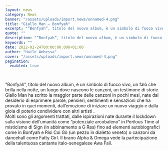 ```yaml
---
layout: news
category: News
banner: "/assets/uploads/import.news/unnamed-4.png"
title: "Giallo Man – Bonfyah"
excerpt: "“Bonfyah”, titolo del nuovo album, è un simbolo di fuoco vivo, un falò che brilla nella notte, un luogo dove nascono le canzoni, un testimone di storie. Giallo Man ha scritto la maggior parte delle canzoni in pochi mesi, nate dal desiderio di esprimere parole, pensieri, sentimenti e sensazioni che ha provato in quei momenti, [&hellip"
quote: ""
description: "“Bonfyah”, titolo del nuovo album, è un simbolo di fuoco vivo, un falò che brilla nella notte, un luogo dove nascono le canzoni, un testimone di storie. Giallo Man ha scritto la maggior parte delle canzoni in pochi mesi, nate dal desiderio di esprimere parole, pensieri, sentimenti e sensazioni che ha provato in quei momenti, [&hellip"
keywords: ""
date: 2022-02-24T00:00:00.000+01:00
author: "Haile Anbessa"
cover: "/assets/uploads/import.news/unnamed-4.png"
pagination:
  enabled: true

---
```


“Bonfyah”, titolo del nuovo album, è un simbolo di fuoco vivo, un falò che brilla nella notte, un luogo dove nascono le canzoni, un testimone di storie. Giallo Man ha scritto la maggior parte delle canzoni in pochi mesi, nate dal desiderio di esprimere parole, pensieri, sentimenti e sensazioni che ha provato in quei momenti, dall’emozione di iniziare un nuovo viaggio e dalla gioia di poterlo condividere con altri artisti .  
Molti sono gli argomenti trattati, dalle ispirazioni nate durante il lockdown sulla visione dell’umanità come “potenziale arcobaleno” in Perilous Time al misticismo di Sign (in abbinamento a G Ras) fino ad elementi autobiografici come in Bonfyah e Risi Coi Gò (un pezzo in dialetto veneto) o canzoni da dancehall come Fatty Girl. Il brano Alpha & Omega vede la partecipazione della talentuosa cantante italo-senegalese Awa Fall.